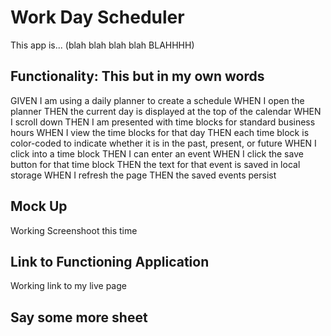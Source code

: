 # Work Day Scheduler

This app is... (blah blah blah blah BLAHHHH)

## Functionality: This but in my own words

GIVEN I am using a daily planner to create a schedule
WHEN I open the planner
THEN the current day is displayed at the top of the calendar
WHEN I scroll down
THEN I am presented with time blocks for standard business hours
WHEN I view the time blocks for that day
THEN each time block is color-coded to indicate whether it is in the past, present, or future
WHEN I click into a time block
THEN I can enter an event
WHEN I click the save button for that time block
THEN the text for that event is saved in local storage
WHEN I refresh the page
THEN the saved events persist

## Mock Up

Working Screenshoot this time

## Link to Functioning Application

Working link to my live page

## Say some more sheet
